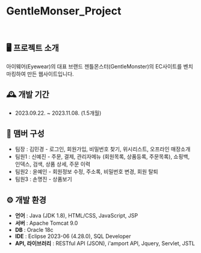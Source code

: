 
 
# GentleMonser_Project
<br>

## 🖥️ 프로젝트 소개
아이웨어(Eyewear)의 대표 브랜드 젠틀몬스터(GentleMonster)의 EC사이트를 벤치마킹하여 만든 웹사이트입니다.

## 🕰️ 개발 기간
- 2023.09.22. ~ 2023.11.08. (1.5개월)

## 👥 맴버 구성
 - 팀장  : 김민경 - 로그인, 회원가입, 비밀번호 찾기, 위시리스트, 오프라인 매장소개
 - 팀원1 : 신예진 - 주문, 결제, 관리자메뉴 (회원목록, 상품등록, 주문목록), 쇼핑백, 인덱스, 검색, 상품 상세, 주문 이력
 - 팀원2 : 윤예인 - 회원정보 수정, 주소록, 비밀번호 변경, 회원 탈퇴
 - 팀원3 : 손명진 - 상품보기

## ⚙️ 개발 환경
- **언어** : Java (JDK 1.8), HTML/CSS, JavaScript, JSP
- **서버** : Apache Tomcat 9.0
- **DB** : Oracle 18c
- **IDE** : Eclipse 2023-06 (4.28.0), SQL Developer
- **API, 라이브러리** : RESTful API (JSON), i'amport API, Jquery, Servlet, JSTL
